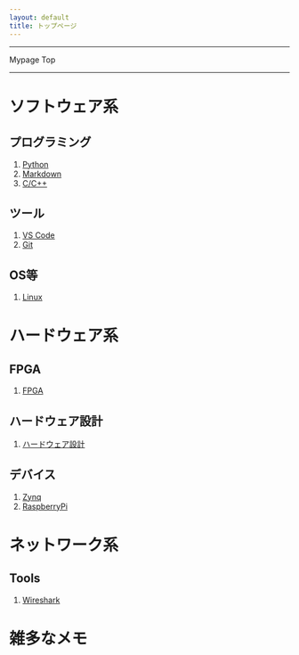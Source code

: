 ```yaml
---
layout: default
title: トップページ
---
```


<!-- ---------------------------------------------------------------------------------------------------- -->
<!-- ヘッダ部 -->
<!-- ---------------------------------------------------------------------------------------------------- -->
<div class="column-one">

  ------------------------------------------------------------------------------------------------------
  Mypage Top

  ------------------------------------------------------------------------------------------------------

<!-- ---------------------------------------------------------------------------------------------------- -->
<!-- セクション -->
<div class="column-one">
<!-- ---------------------------------------------------------------------------------------------------- -->

# ソフトウェア系
  <!-- left--------------------------------- -->
  <div class="column-left">

  ## プログラミング
  1. [Python](python/python.md)
  1. [Markdown](markdown/markdown.md)
  1. [C/C++](C_Cplusplus/C_Cplusplus.md)

  ## ツール
  1. [VS Code](VSCode/vscode.md)
  1. [Git](git/git.md)

  </div>
  <!-- right--------------------------------- -->
  <div class="column-right">

  ## OS等
  1. [Linux](Linux/Linux.md)
   

  </div>

</div>


<!-- ---------------------------------------------------------------------------------------------------- -->
<!-- セクション -->
<div class="column-one">
<!-- ---------------------------------------------------------------------------------------------------- -->

# ハードウェア系
  <!-- left--------------------------------- -->
  <div class="column-left">

  ## FPGA
  1. [FPGA](FPGA/FPGA.md)
  
  ## ハードウェア設計
  1. [ハードウェア設計](Hardware/hardware.md)  

  </div>
  <!-- right--------------------------------- -->
  <div class="column-right">

  ## デバイス
  1. [Zynq](Zynq/Zynq.md)  
  1. [RaspberryPi](RaspberryPi/RaspberryPi.md)


  </div>
</div>
<!-- ---------------------------------------------------------------------------------------------------- -->

# ネットワーク系
  <!-- left--------------------------------- -->
  <div class="column-left">

  ## Tools
  1. [Wireshark](Wireshark/wireshark.md)  
  </div>
  <!-- right--------------------------------- -->
  <div class="column-right">

  </div>
</div>

<!-- ---------------------------------------------------------------------------------------------------- -->
<!-- セクション -->
<div class="column-one">
<!-- ---------------------------------------------------------------------------------------------------- -->

  # 雑多なメモ
  <!-- left--------------------------------- -->
  <div class="column-left">

  </div>
  <!-- right--------------------------------- -->
  <div class="column-right">
  </div>
</div>
